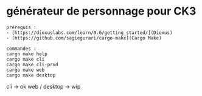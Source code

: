 # générateur de personnage pour CK3

```
prérequis :
- [https://dioxuslabs.com/learn/0.6/getting_started/](Dioxus)
- [https://github.com/sagiegurari/cargo-make](Cargo Make)
```

```
commandes :
cargo make help 
cargo make cli 
cargo make cli-prod
cargo make web
cargo make desktop
```

cli -> ok
web / desktop -> wip



